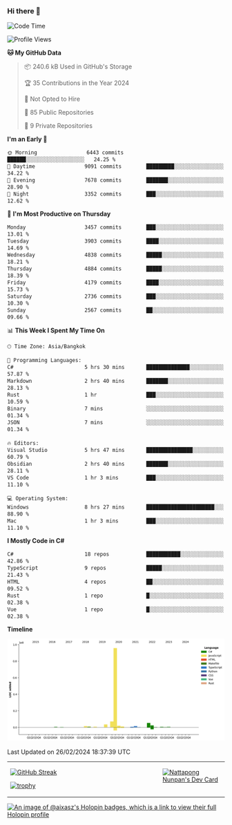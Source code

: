 ### Hi there 👋

<!--START_SECTION:waka-->
![Code Time](http://img.shields.io/badge/Code%20Time-1%2C433%20hrs%2053%20mins-blue)

![Profile Views](http://img.shields.io/badge/Profile%20Views-0-blue)

**🐱 My GitHub Data** 

> 📦 240.6 kB Used in GitHub's Storage 
 > 
> 🏆 35 Contributions in the Year 2024
 > 
> 🚫 Not Opted to Hire
 > 
> 📜 85 Public Repositories 
 > 
> 🔑 9 Private Repositories 
 > 
**I'm an Early 🐤** 

```text
🌞 Morning                6443 commits        ██████░░░░░░░░░░░░░░░░░░░   24.25 % 
🌆 Daytime                9091 commits        █████████░░░░░░░░░░░░░░░░   34.22 % 
🌃 Evening                7678 commits        ███████░░░░░░░░░░░░░░░░░░   28.90 % 
🌙 Night                  3352 commits        ███░░░░░░░░░░░░░░░░░░░░░░   12.62 % 
```
📅 **I'm Most Productive on Thursday** 

```text
Monday                   3457 commits        ███░░░░░░░░░░░░░░░░░░░░░░   13.01 % 
Tuesday                  3903 commits        ████░░░░░░░░░░░░░░░░░░░░░   14.69 % 
Wednesday                4838 commits        █████░░░░░░░░░░░░░░░░░░░░   18.21 % 
Thursday                 4884 commits        █████░░░░░░░░░░░░░░░░░░░░   18.39 % 
Friday                   4179 commits        ████░░░░░░░░░░░░░░░░░░░░░   15.73 % 
Saturday                 2736 commits        ███░░░░░░░░░░░░░░░░░░░░░░   10.30 % 
Sunday                   2567 commits        ██░░░░░░░░░░░░░░░░░░░░░░░   09.66 % 
```


📊 **This Week I Spent My Time On** 

```text
🕑︎ Time Zone: Asia/Bangkok

💬 Programming Languages: 
C#                       5 hrs 30 mins       ██████████████░░░░░░░░░░░   57.87 % 
Markdown                 2 hrs 40 mins       ███████░░░░░░░░░░░░░░░░░░   28.13 % 
Rust                     1 hr                ███░░░░░░░░░░░░░░░░░░░░░░   10.59 % 
Binary                   7 mins              ░░░░░░░░░░░░░░░░░░░░░░░░░   01.34 % 
JSON                     7 mins              ░░░░░░░░░░░░░░░░░░░░░░░░░   01.34 % 

🔥 Editors: 
Visual Studio            5 hrs 47 mins       ███████████████░░░░░░░░░░   60.79 % 
Obsidian                 2 hrs 40 mins       ███████░░░░░░░░░░░░░░░░░░   28.11 % 
VS Code                  1 hr 3 mins         ███░░░░░░░░░░░░░░░░░░░░░░   11.10 % 

💻 Operating System: 
Windows                  8 hrs 27 mins       ██████████████████████░░░   88.90 % 
Mac                      1 hr 3 mins         ███░░░░░░░░░░░░░░░░░░░░░░   11.10 % 
```

**I Mostly Code in C#** 

```text
C#                       18 repos            ███████████░░░░░░░░░░░░░░   42.86 % 
TypeScript               9 repos             █████░░░░░░░░░░░░░░░░░░░░   21.43 % 
HTML                     4 repos             ██░░░░░░░░░░░░░░░░░░░░░░░   09.52 % 
Rust                     1 repo              █░░░░░░░░░░░░░░░░░░░░░░░░   02.38 % 
Vue                      1 repo              █░░░░░░░░░░░░░░░░░░░░░░░░   02.38 % 
```



**Timeline**

![Lines of Code chart](https://raw.githubusercontent.com/aixasz/aixasz/main/assets/bar_graph.png)


 Last Updated on 26/02/2024 18:37:39 UTC
<!--END_SECTION:waka-->

<table>
<tr>
<td width="70%" valign="top">
 
 [![GitHub Streak](http://github-readme-streak-stats.herokuapp.com?user=aixasz&theme=github-dark&hide_border=true&date_format=%5BY%20%5DM%20j)](https://git.io/streak-stats)

 [![trophy](https://github-profile-trophy.vercel.app/?username=aixasz&theme=onedark)](https://github.com/ryo-ma/github-profile-trophy)
 </td>
<td width="30%" valign="top">
 
<a href="https://app.daily.dev/aixasz"><img src="https://api.daily.dev/devcards/403207936e6547c9a85ea449e9f3abe8.png?r=re8" alt="Nattapong Nunpan's Dev Card"/></a>

 </td>
</tr>
</table>

[![An image of @aixasz's Holopin badges, which is a link to view their full Holopin profile](https://holopin.me/aixasz)](https://holopin.io/@aixasz)
 
